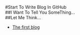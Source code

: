 #Start To Write Blog In GitHub  
##I Want To Tell You SomeThing...   
##Let Me Think...  

* [The first blog](https://github.com/irudder/blog/blob/master/20160908.md)
